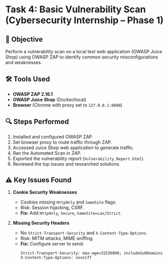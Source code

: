 # Task 4: Basic Vulnerability Scan (Cybersecurity Internship – Phase 1)

## 🎯 Objective
Perform a vulnerability scan on a local test web application (OWASP Juice Shop) using OWASP ZAP to identify common security misconfigurations and weaknesses.

## 🛠️ Tools Used
- **OWASP ZAP 2.16.1**
- **OWASP Juice Shop** (Docker/local)
- **Browser** (Chrome with proxy set to `127.0.0.1:8080`)

## 🔍 Steps Performed
1. Installed and configured OWASP ZAP.
2. Set browser proxy to route traffic through ZAP.
3. Accessed Juice Shop web application to generate traffic.
4. Ran the Automated Scan in ZAP.
5. Exported the vulnerability report (`Vulnerability_Report.html`).
6. Reviewed the top issues and researched solutions.

## ⚠️ Key Issues Found
1. **Cookie Security Weaknesses**
   - Cookies missing `HttpOnly` and `SameSite` flags.
   - Risk: Session hijacking, CSRF.
   - **Fix:** Add `HttpOnly`, `Secure`, `SameSite=Lax/Strict`.

2. **Missing Security Headers**
   - No `Strict-Transport-Security` and `X-Content-Type-Options`.
   - Risk: MITM attacks, MIME sniffing.
   - **Fix:** Configure server to send:
     ```http
     Strict-Transport-Security: max-age=31536000; includeSubDomains
     X-Content-Type-Options: nosniff
     ```


